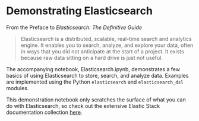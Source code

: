 # Demonstrating Elasticsearch  

From the Preface to *Elasticsearch: The Definitive Guide*

> Elasticsearch is a distributed, scalable, real-time search and analytics engine. It enables you to search, analyze, and explore your data, often in ways that you did not anticipate at the start of a project. It exists because raw data sitting on a hard drive is just not useful.

The accompanying notebook, Elasticsearch.ipynb, demonstrates a few basics of using Elasticsearch to store, search, and analyze data. Examples are implemented using the Python ```elasticsearch``` and ```elasticsearch_dsl``` modules.

This demonstration notebook only scratches the surface of what you can do with Elasticsearch, so check out the extensive Elastic Stack documentation collection [here](https://www.elastic.co/guide/index.html).  
